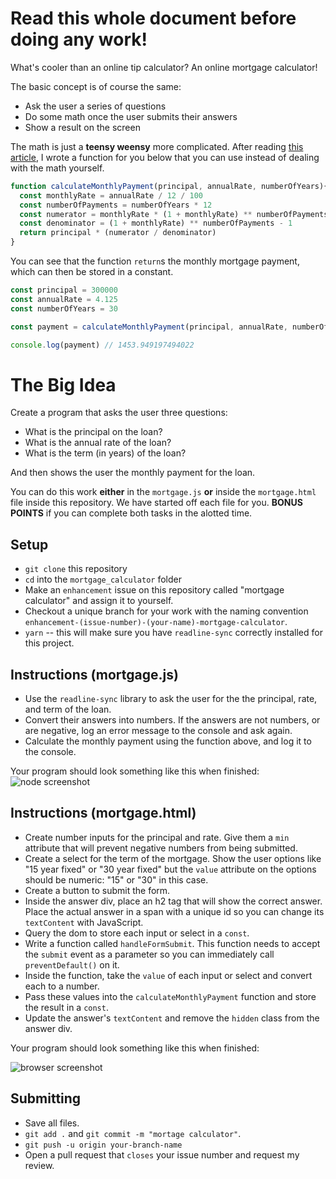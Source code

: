 # Read this whole document before doing any work!

What's cooler than an online tip calculator?
An online mortgage calculator!

The basic concept is of course the same:
  * Ask the user a series of questions
  * Do some math once the user submits their answers
  * Show a result on the screen

The math is just a __teensy weensy__ more complicated.  After reading [this article](https://www.wikihow.com/Calculate-Mortgage-Payments#Calculating_Mortgage_Payments_with_an_Equation), I wrote a function for you below that you can use instead of dealing with the math yourself.

```js
function calculateMonthlyPayment(principal, annualRate, numberOfYears){
  const monthlyRate = annualRate / 12 / 100
  const numberOfPayments = numberOfYears * 12
  const numerator = monthlyRate * (1 + monthlyRate) ** numberOfPayments
  const denominator = (1 + monthlyRate) ** numberOfPayments - 1
  return principal * (numerator / denominator)
}
```

You can see that the function `return`s the monthly mortgage payment, which can then be stored in a constant.

```js
const principal = 300000
const annualRate = 4.125
const numberOfYears = 30

const payment = calculateMonthlyPayment(principal, annualRate, numberOfYears)

console.log(payment) // 1453.949197494022
```

# The Big Idea

Create a program that asks the user three questions:
  * What is the principal on the loan?
  * What is the annual rate of the loan?
  * What is the term (in years) of the loan?

And then shows the user the monthly payment for the loan.

You can do this work __either__ in the `mortgage.js` __or__ inside the `mortgage.html` file inside this repository.  We have started off each file for you.  __BONUS POINTS__ if you can complete both tasks in the alotted time.

## Setup

* `git clone` this repository
* `cd` into the `mortgage_calculator` folder
* Make an `enhancement` issue on this repository called "mortgage calculator" and assign it to yourself.
* Checkout a unique branch for your work with the naming convention `enhancement-(issue-number)-(your-name)-mortgage-calculator`.
* `yarn` -- this will make sure you have `readline-sync` correctly installed for this project.

## Instructions (mortgage.js)

* Use the `readline-sync` library to ask the user for the the principal, rate, and term of the loan.
* Convert their answers into numbers.  If the answers are not numbers, or are negative, log an error message to the console and ask again.
* Calculate the monthly payment using the function above, and log it to the console.

Your program should look something like this when finished:
![node screenshot](node_screenshot.png)

## Instructions (mortgage.html)

* Create number inputs for the principal and rate.  Give them a `min` attribute that will prevent negative numbers from being submitted.
* Create a select for the term of the mortgage.  Show the user options like "15 year fixed" or "30 year fixed" but the `value` attribute on the options should be numeric: "15" or "30" in this case.
* Create a button to submit the form.
* Inside the answer div, place an h2 tag that will show the correct answer.  Place the actual answer in a span with a unique id so you can change its `textContent` with JavaScript.
* Query the dom to store each input or select in a `const`.
* Write a function called `handleFormSubmit`.  This function needs to accept the `submit` event as a parameter so you can immediately call `preventDefault()` on it.
* Inside the function, take the `value` of each input or select and convert each to a number.
* Pass these values into the `calculateMonthlyPayment` function and store the result in a `const`.
* Update the answer's `textContent` and remove the `hidden` class from the answer div.

Your program should look something like this when finished:

![browser screenshot](browser_screenshot.png)

## Submitting

* Save all files.
* `git add .` and `git commit -m "mortage calculator"`.
* `git push -u origin your-branch-name`
* Open a pull request that `closes` your issue number and request my review.





